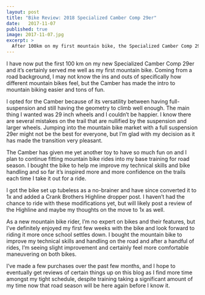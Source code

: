 ```yaml
---
layout: post
title: "Bike Review: 2018 Specialized Camber Comp 29er"
date:   2017-11-07
published: true
image: 2017-11-07.jpg
excerpt: >
  After 100km on my first mountain bike, the Specialized Camber Comp 29er, here are my thoughts on the bike and a few notes about offroad experiences so far.
---
```

I have now put the first 100 km on my new Specialized Camber Comp 29er and it’s certainly served me well as my first mountain bike. Coming from a road background, I may not know the ins and outs of specifically how different mountain bikes feel, but the Camber has made the intro to mountain biking easier and tons of fun.

I opted for the Camber because of its versatility between having full-suspension and still having the geometry to climb well enough. The main thing I wanted was 29 inch wheels and I couldn’t be happier. I know there are several mistakes on the trail that are nullified by the suspension and larger wheels. Jumping into the mountain bike market with a full suspension 29er might not be the best for everyone, but I’m glad with my decision as it has made the transition very pleasant.

The Camber has given me yet another toy to have so much fun on and I plan to continue fitting mountain bike rides into my base training for road season. I bought the bike to help me improve my technical skills and bike handling and so far it’s inspired more and more confidence on the trails each time I take it out for a ride.

I got the bike set up tubeless as a no-brainer and have since converted it to 1x and added a Crank Brothers Highline dropper post. I haven’t had the chance to ride with these modifications yet, but will likely post a review of the Highline and maybe my thoughts on the move to 1x as well.

As a new mountain bike rider, I’m no expert on bikes and their features, but I’ve definitely enjoyed my first few weeks with the bike and look forward to riding it more once school settles down. I bought the mountain bike to improve my technical skills and handling on the road and after a handful of rides, I’m seeing slight improvement and certainly feel more comfortable maneuvering on both bikes.

I’ve made a few purchases over the past few months, and I hope to eventually get reviews of certain things up on this blog as I find more time amongst my tight schedule, despite training taking a significant amount of my time now that road season will be here again before I know it.
